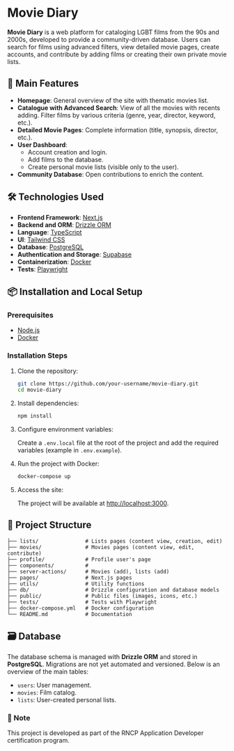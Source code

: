 # Movie Diary

**Movie Diary** is a web platform for cataloging LGBT films from the 90s and 2000s, developed to provide a community-driven database. Users can search for films using advanced filters, view detailed movie pages, create accounts, and contribute by adding films or creating their own private movie lists.

## 🚀 Main Features

- **Homepage**: General overview of the site with thematic movies list.
- **Catalogue with Advanced Search**: View of all the movies with recents adding. Filter films by various criteria (genre, year, director, keyword, etc.).
- **Detailed Movie Pages**: Complete information (title, synopsis, director, etc.).
- **User Dashboard**:
  - Account creation and login.
  - Add films to the database.
  - Create personal movie lists (visible only to the user).
- **Community Database**: Open contributions to enrich the content.

## 🛠️ Technologies Used

- **Frontend Framework**: [Next.js](https://nextjs.org/)
- **Backend and ORM**: [Drizzle ORM](https://orm.drizzle.team/)
- **Language**: [TypeScript](https://www.typescriptlang.org/)
- **UI**: [Tailwind CSS](https://tailwindcss.com/)
- **Database**: [PostgreSQL](https://www.postgresql.org/)
- **Authentication and Storage**: [Supabase](https://supabase.io/)
- **Containerization**: [Docker](https://www.docker.com/)
- **Tests**: [Playwright](https://playwright.dev/)

## 📦 Installation and Local Setup

### Prerequisites

- [Node.js](https://nodejs.org/)
- [Docker](https://www.docker.com/)

### Installation Steps

1. Clone the repository:

   ```bash
   git clone https://github.com/your-username/movie-diary.git
   cd movie-diary
   ```

2. Install dependencies:

   ```bash
   npm install
   ```

3. Configure environment variables:

   Create a `.env.local` file at the root of the project and add the required variables (example in `.env.example`).

4. Run the project with Docker:

   ```bash
   docker-compose up
   ```

5. Access the site:

   The project will be available at [http://localhost:3000](http://localhost:3000).

## 📂 Project Structure

```plaintext
├── lists/               # Lists pages (content view, creation, edit)
├── movies/              # Movies pages (content view, edit, contribute)
├── profile/             # Profile user's page
├── components/          #
├── server-actions/      # Movies (add), lists (add)
├── pages/               # Next.js pages
├── utils/               # Utility functions
├── db/                  # Drizzle configuration and database models
├── public/              # Public files (images, icons, etc.)
├── tests/               # Tests with Playwright
├── docker-compose.yml   # Docker configuration
└── README.md            # Documentation
```

## 🗃️ Database

The database schema is managed with **Drizzle ORM** and stored in **PostgreSQL**. Migrations are not yet automated and versioned. Below is an overview of the main tables:

- `users`: User management.
- `movies`: Film catalog.
- `lists`: User-created personal lists.

### 🌟 Note

This project is developed as part of the RNCP Application Developer certification program.
